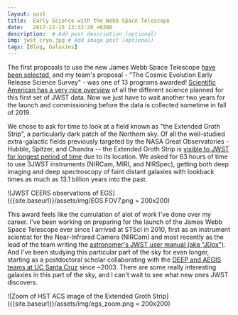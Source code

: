 ```yaml
---
layout: post
title:  Early Science with the Webb Space Telescope
date:   2017-12-15 13:32:20 +0300
description:  # Add post description (optional)
img: jwst_cryo.jpg # Add image post (optional)
tags: [Blog, Galaxies]
---
```

The first proposals to use the new James Webb Space Telescope [have been selected](https://jwst.stsci.edu/news-events/news/News%20items/selections-made-for-the-jwst-directors-discretionary-early-release-science-program),  and my team's proposal - "The Cosmic Evolution Early Release Science Survey" - was one of 13 programs awarded!  [Scientific American has a very nice overview](https://www.scientificamerican.com/article/what-will-nasa-rsquo-s-biggest-ever-space-telescope-study-first/) of all the different science planned for this first set of JWST data. Now we just have to wait another two years for the launch and commissioning before the data is collected sometime in fall of 2019.  

We chose to ask for time to look at a field known as "the Extended Groth Strip", a particularly dark patch of the Northern sky.   Of all the well-studied extra-galactic fields previously targeted by the NASA Great Observatories - Hubble, Spitzer, and Chandra -- the Extended Groth Strip is [visible to JWST for longest period of time](https://jwst.stsci.edu/instrumentation/telescope-and-pointing/pointing-and-guiding) due to its location.   We asked for 63 hours of time to use 3JWST instruments (NIRCam, MIRI, and NIRSpec), getting both deep imaging and deep spectroscopy of faint distant galaxies with lookback times as much as 13.1 billion years into the past. 

![JWST CEERS observations of EGS]({{site.baseurl}}/assets/img/EGS.FOV7.png = 200x200)

This award feels like the cumulation of alot of work I've done over my career. 
I've been working on preparing for the launch of the James Webb Space Telescope ever since I arrived at STScI in 2010, first as an instrument scientist for the Near-Infrared Camera (NIRCam) and most recently as the lead of the team writing the [astronomer's JWST user manual (aka "JDox")](https://jwst-docs.stsci.edu/).  And I've been studying this particular part of the sky for even longer, starting as a postdoctoral scholar collaborating with the [DEEP and AEGIS teams at UC Santa Cruz](http://aegis.ucolick.org) since ~2003.   There are some really interesting galaxies in this part of the sky, and I can't wait to see what new ones JWST discovers. 

![Zoom of HST ACS image of the Extended Groth Strip]({{site.baseurl}}/assets/img/egs_zoom.png = 200x200)